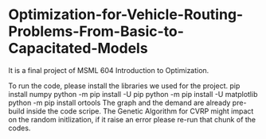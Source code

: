 # Optimization-for-Vehicle-Routing-Problems-From-Basic-to-Capacitated-Models

It is a final project of MSML 604 Introduction to Optimization.


To run the code, please install the libraries we used for the project.
pip install numpy
python -m pip install -U pip
python -m pip install -U matplotlib
python -m pip install ortools
The graph and the demand are already pre-build inside the code scripe.
The Genetic Algorithm for CVRP might impact on the random initlization, if it raise an error please re-run that chunk of the
codes.
